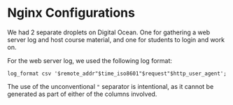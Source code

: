# Nginx Configurations

We had 2 separate droplets on Digital Ocean. One for gathering a web server log
and host course material, and one for students to login and work on.

For the web server log, we used the following log format:

~~~
log_format csv '$remote_addr"$time_iso8601"$request"$http_user_agent';
~~~

The use of the unconventional `"` separator is intentional, as it cannot be
generated as part of either of the columns involved.
